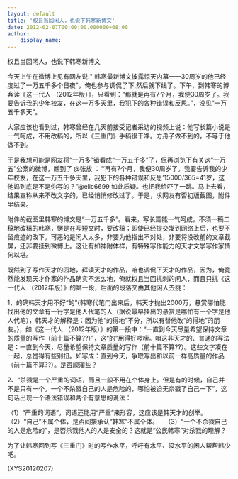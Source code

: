 ```yaml
---
layout: default
title: '权且当回闲人，也说下韩寒新博文'
date: 2012-02-07T00:00:00.000000+08:00
author:
    display_name: 
---
```


权且当回闲人，也说下韩寒新博文

今天上午在微博上见有网友说:" 韩寒最新博文披露惊天内幕——30周岁的他已经度过了一万五千多个日夜"，俺也参与调侃了下,然后就下线了。下午，到韩寒的博客读《这一代人 （2012年版）》，只看到：“那就是再有7个月，我便30周岁了。我要告诉我的少年校友，在这一万多天里，我犯下的各种错误和反思。”，没见“一万五千多天”。

大家应该也看到过，韩寒曾经在几天前接受记者采访的视频上说：他写长篇小说是一气呵成，不用改稿的，所以《三重门》手稿很干净。方舟子做不到的，不等于他做不到。

于是我想可能是网友将“一万多”错看成“一万五千多”了，但再浏览下有关这“一万五”公案的微博，瞧到了 @张放 ：“‘再有7个月，我便30周岁了。我要告诉我的少年校友，在这一万五千多天里，我犯下的各种错误和反思’15000/365=41岁，这他妈到底是不是你写的？”@elic6699 如此质疑。也把我给吓了一跳。马上去看，结果宣称从来不改文字的，已经悄悄修改过了。于是，求网友有否初版截图，附件里结果。

附件的截图里韩寒的博文是“一万五千多”。看来，写长篇能一气呵成，不须一稿二稿地改稿的韩寒，愣是在写短文时，要改稿；即使已经提交发到网络上后，也要不留痕迹的改下。可恶的是闲人太多，非要为他指出不对处，非要将没改前的文章截屏，还非要挂到微博上。这让有如神附体样，有特殊写作能力的天才文学写作家情何以堪。

既然到了写作天才的园地，拜读天才的作品，咱也调侃下天才的作品，因为，俺竟然能发现天才作家的作品确实不怎么地，俺就权且当回挑刺的闲人，而且只挑《这一代人 （2012年版）》的第一段，后面的段落交由其他闲人去挑：

1、的确韩天才用不好“的”{韩寒代笔门出来后，韩天才抛出2000万，悬赏哪怕能找出他的文章有一行字是他人代笔的人（据说最早挂出的悬赏是哪怕有一个字是他人代笔），韩天才的解释是：因为他“的得地”不分，所以有替他改“的得地”的朋友。}，如《这一代人 （2012年版）》的第一段中：“一直到今天尽量希望保持文章的质量的写作（前十篇不算??）”，这“的”用得好啰嗦。咱这非天才的、普通的写法是：一直到今天，尽量希望保持文章质量的写作（前十篇不算??）。这些文字凑在一起，总觉得有些别扭。如写成：直到今天，争取写出和以前一样高质量的作品（前十篇不算??）。是否顺溜些？

2、“杀戮是一个严重的词语，而且一般不用在个体身上。但是有的时候，自己并不是只有一个。一个不杀戮自己的人是危险的，哪怕被迫无奈戳了自己一下”，这句话出现一个语法错误和两个有意思的说法：

（1）“严重的词语”，词语还能用“严重”来形容，这应该是韩天才的创举。　　（2）“自己”不属个体，是否间接承认“韩寒”不属个体。　　（3）“一个不杀戮自己的人是危险的”，是否杀戮他人的人是安全的？这就是“公民韩寒”对杀戮的理解？

为了让韩寒回到写《三重门》时的写作水平，呼吁有水平、没水平的闲人帮帮韩少吧。

(XYS20120207)

